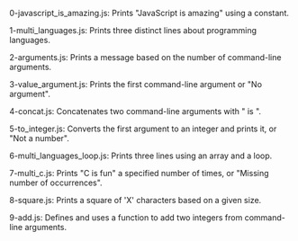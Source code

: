0-javascript_is_amazing.js: Prints "JavaScript is amazing" using a constant.

1-multi_languages.js: Prints three distinct lines about programming languages.

2-arguments.js: Prints a message based on the number of command-line arguments.

3-value_argument.js: Prints the first command-line argument or "No argument".

4-concat.js: Concatenates two command-line arguments with " is ".

5-to_integer.js: Converts the first argument to an integer and prints it, or "Not a number".

6-multi_languages_loop.js: Prints three lines using an array and a loop.

7-multi_c.js: Prints "C is fun" a specified number of times, or "Missing number of occurrences".

8-square.js: Prints a square of 'X' characters based on a given size.

9-add.js: Defines and uses a function to add two integers from command-line arguments.